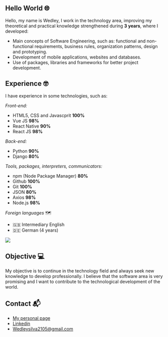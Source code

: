 ## Hello World 🌐

Hello, my name is Wedley, I work in the technology area, improving my theoretical and practical knowledge strengthened during **3 years**, where I developed:

- Main concepts of Software Engineering, such as: functional and non-functional requirements, business rules, organization patterns, design and prototyping.
- Development of mobile applications, websites and databases.
- Use of packages, libraries and frameworks for better project development.


## Experience 🤓
I have experience in some technologies, such as:

*Front-end:*
- HTML5, CSS and Javascprit **100%**
- Vue JS **98%**
- React Native **90%**
- React JS **98%**

*Back-end:*
- Python **90%**
- Django **80%**

*Tools, packages, interpreters, communicators:* 
- npm (Node Package Manager) **80%**
- Github **100%**
- Git **100%**
- JSON **80%**
- Axios **98%**
- Node.js **98%**

*Foreign languages* 🗺
- 🇬🇧 Intermediary English
- 🇩🇪 German (4 years)

<img src="https://github-readme-stats.vercel.app/api?username=WedleySilva&hide=contribs,prs,issues,stars&hide_rank=true&include_all_commits=true" />

## Objective 💻

My objective is to continue in the technology field and always seek new knowledge to develop professionally. I believe that the software area is very promising and I want to contribute to the technological development of the world.

## Contact 📬
- [My personal page](https://wedley.vercel.app)
- [Linkedin](https://www.linkedin.com/in/wedley-silva-809104247)
- Wedleysilva2105@gmail.com
